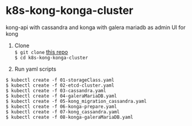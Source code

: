 # k8s-kong-konga-cluster
kong-api with cassandra and konga with galera mariadb as admin UI for kong

1. Clone  
`$ git clone` [this repo](/../../)  
`$ cd k8s-kong-konga-cluster`  

2. Run yaml scripts  
```
$ kubectl create -f 01-storageClass.yaml
$ kubectl create -f 02-etcd-cluster.yaml
$ kubectl create -f 03-cassandra.yaml
$ kubectl create -f 04-galeraMariaDB.yaml
$ kubectl create -f 05-kong_migration_cassandra.yaml
$ kubectl create -f 06-konga-prepare.yaml
$ kubectl create -f 07-kong_cassandra.yaml
$ kubectl create -f 08-konga-galeraMariaDB.yaml
```
